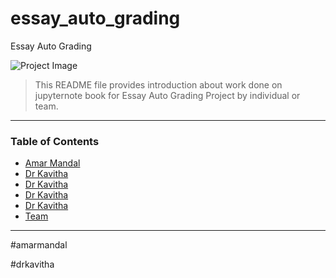 # essay_auto_grading
Essay Auto Grading


![Project Image](project-image-url)

> This README file provides introduction about work done on jupyternote book for Essay Auto Grading Project by individual or team.

---

### Table of Contents

- [Amar Mandal](#amarmandal)
- [Dr Kavitha](#drkavitha)
- [Dr Kavitha](#drkavitha)
- [Dr Kavitha](#drkavitha)
- [Dr Kavitha](#drkavitha)
- [Team](#team)



---

#amarmandal














#drkavitha
